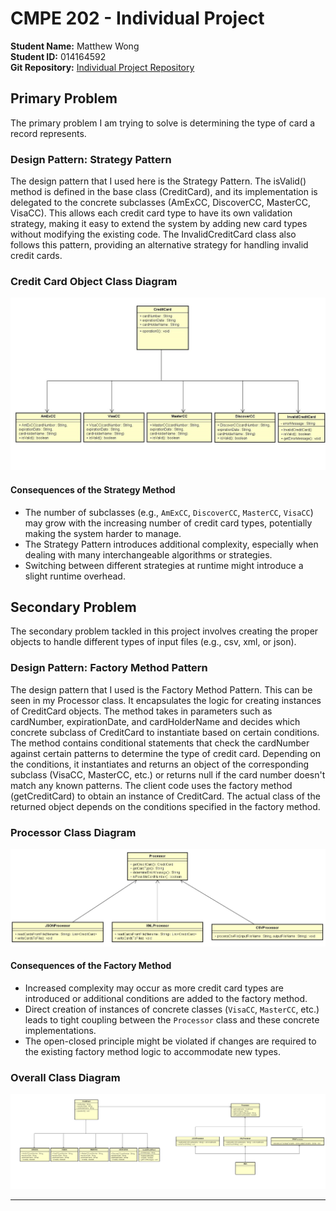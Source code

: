 # CMPE 202 - Individual Project

**Student Name:** Matthew Wong  
**Student ID:** 014164592  
**Git Repository:** [Individual Project Repository](https://github.com/gopinathsjsu/individual-project-mcwwong)

## Primary Problem

The primary problem I am trying to solve is determining the type of card a record represents.

### Design Pattern: Strategy Pattern

The design pattern that I used here is the Strategy Pattern. The isValid() method is defined in the base class (CreditCard), and its implementation is delegated to the concrete subclasses (AmExCC, DiscoverCC, MasterCC, VisaCC). This allows each credit card type to have its own validation strategy, making it easy to extend the system by adding new card types without modifying the existing code. The InvalidCreditCard class also follows this pattern, providing an alternative strategy for handling invalid credit cards.

### Credit Card Object Class Diagram

![img.png](img.png)

#### Consequences of the Strategy Method

- The number of subclasses (e.g., `AmExCC`, `DiscoverCC`, `MasterCC`, `VisaCC`) may grow with the increasing number of credit card types, potentially making the system harder to manage.
- The Strategy Pattern introduces additional complexity, especially when dealing with many interchangeable algorithms or strategies.
- Switching between different strategies at runtime might introduce a slight runtime overhead.

## Secondary Problem

The secondary problem tackled in this project involves creating the proper objects to handle different types of input files (e.g., csv, xml, or json).

### Design Pattern: Factory Method Pattern

The design pattern that I used is the Factory Method Pattern. This can be seen in my Processor class. It encapsulates the logic for creating instances of CreditCard objects. The method takes in parameters such as cardNumber, expirationDate, and cardHolderName and decides which concrete subclass of CreditCard to instantiate based on certain conditions. The method contains conditional statements that check the cardNumber against certain patterns to determine the type of credit card. Depending on the conditions, it instantiates and returns an object of the corresponding subclass (VisaCC, MasterCC, etc.) or returns null if the card number doesn't match any known patterns. The client code uses the factory method (getCreditCard) to obtain an instance of CreditCard. The actual class of the returned object depends on the conditions specified in the factory method.

### Processor Class Diagram

![img_1.png](img_1.png)

#### Consequences of the Factory Method

- Increased complexity may occur as more credit card types are introduced or additional conditions are added to the factory method.
- Direct creation of instances of concrete classes (`VisaCC`, `MasterCC`, etc.) leads to tight coupling between the `Processor` class and these concrete implementations.
- The open-closed principle might be violated if changes are required to the existing factory method logic to accommodate new types.

### Overall Class Diagram

![img_2.png](img_2.png)


---
